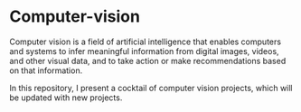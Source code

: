# Computer-vision

Computer vision is a field of artificial intelligence that enables computers and systems to infer meaningful information 
from digital images, videos, and other visual data, and to take action or make recommendations based on that information.

In this repository, I present a cocktail of computer vision projects, which will be updated with new projects.
